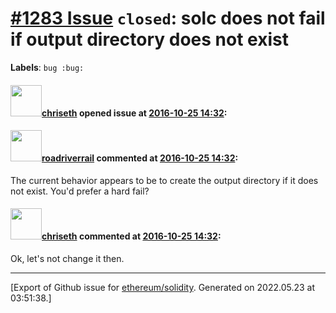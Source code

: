 # [\#1283 Issue](https://github.com/ethereum/solidity/issues/1283) `closed`: solc does not fail if output directory does not exist
**Labels**: `bug :bug:`


#### <img src="https://avatars.githubusercontent.com/u/9073706?v=4" width="50">[chriseth](https://github.com/chriseth) opened issue at [2016-10-25 14:32](https://github.com/ethereum/solidity/issues/1283):



#### <img src="https://avatars.githubusercontent.com/u/614752?u=4c77f6927a321440a9a2807451e7ebf9fb3fd229&v=4" width="50">[roadriverrail](https://github.com/roadriverrail) commented at [2016-10-25 14:32](https://github.com/ethereum/solidity/issues/1283#issuecomment-267756925):

The current behavior appears to be to create the output directory if it does not exist.  You'd prefer a hard fail?

#### <img src="https://avatars.githubusercontent.com/u/9073706?v=4" width="50">[chriseth](https://github.com/chriseth) commented at [2016-10-25 14:32](https://github.com/ethereum/solidity/issues/1283#issuecomment-267929338):

Ok, let's not change it then.


-------------------------------------------------------------------------------



[Export of Github issue for [ethereum/solidity](https://github.com/ethereum/solidity). Generated on 2022.05.23 at 03:51:38.]
